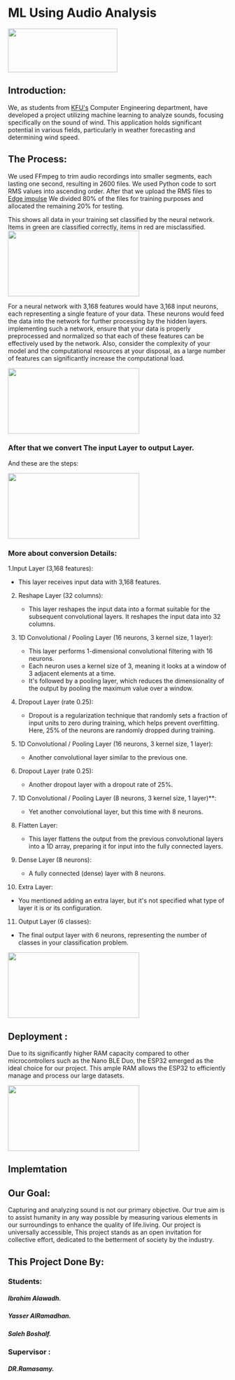 
# ML Using Audio Analysis
<div id="header" align="left">
  <img src="https://del-portal.kfu.edu.sa/_frontend/fron/images/kfu_logo.png" width="250" 400 height="100"//>
</div>

##  Introduction:

We, as students from [KFU's](https://www.kfu.edu.sa/ar/Colleges/Computer_Science/Pages/Home-new.aspx) Computer Engineering department, have developed a project utilizing machine learning to analyze sounds, focusing specifically on the sound of wind. This application holds significant potential in various fields, particularly in weather forecasting and determining wind speed.
## The Process:
We used FFmpeg to trim audio recordings into smaller segments, each lasting one second, resulting in 2600 files. 
We used Python code to sort RMS values into ascending order.
After that we upload the RMS files to [Edge impulse](https://edgeimpulse.com/) 
We divided 80% of the files for training purposes and allocated the remaining 20% for testing. 


</div>
 This shows all data in your training set classified by the neural network. Items in green are classified correctly, items in red are misclassified.
<div id="header" align="left">
  <img src="https://raw.githubusercontent.com/yasser010101/Wind-Sound-ML/main/pic2.png" width="300" 400 height="150"//>

For a neural network with 3,168 features would have 3,168 input neurons, each representing a single feature of your data. These neurons would feed the data into the network for further processing by the hidden layers.
 implementing such a network, ensure that your data is properly preprocessed and normalized so that each of these features can be effectively used by the network. Also, consider the complexity of your model and the computational resources at your disposal, as a large number of features can significantly increase the computational load.
<div id="header" align="left">
  <img src="https://raw.githubusercontent.com/yasser010101/Wind-Sound-ML/main/pic3.png" width="300" 400 height="150"//>
  

  ### After that we convert The input Layer to output Layer.
  And these are the steps: 
  <div id="header" align="left">
  <img src="https://raw.githubusercontent.com/yasser010101/Wind-Sound-ML/main/pic4.png" width="300" 400 height="150"//>

### More about conversion Details:

1.Input Layer (3,168 features):
   - This layer receives input data with 3,168 features.

2. Reshape Layer (32 columns):
   - This layer reshapes the input data into a format suitable for the subsequent convolutional layers. It reshapes the input data into 32 columns.

3. 1D Convolutional / Pooling Layer (16 neurons, 3 kernel size, 1 layer):
   - This layer performs 1-dimensional convolutional filtering with 16 neurons.
   - Each neuron uses a kernel size of 3, meaning it looks at a window of 3 adjacent elements at a time.
   - It's followed by a pooling layer, which reduces the dimensionality of the output by pooling the maximum value over a window.

4. Dropout Layer (rate 0.25):
   - Dropout is a regularization technique that randomly sets a fraction of input units to zero during training, which helps prevent overfitting. Here, 25% of the neurons are randomly dropped during training.

5. 1D Convolutional / Pooling Layer (16 neurons, 3 kernel size, 1 layer):
   - Another convolutional layer similar to the previous one.

6. Dropout Layer (rate 0.25):
   - Another dropout layer with a dropout rate of 25%.

7. 1D Convolutional / Pooling Layer (8 neurons, 3 kernel size, 1 layer)**:
   - Yet another convolutional layer, but this time with 8 neurons.

8. Flatten Layer:
   - This layer flattens the output from the previous convolutional layers into a 1D array, preparing it for input into the fully connected layers.

9. Dense Layer (8 neurons):
   - A fully connected (dense) layer with 8 neurons.

10. Extra Layer:
   - You mentioned adding an extra layer, but it's not specified what type of layer it is or its configuration.

11. Output Layer (6 classes):
   - The final output layer with 6 neurons, representing the number of classes in your classification problem.

<div id="header" align="left">
  <img src="https://raw.githubusercontent.com/yasser010101/Wind-Sound-ML/main/pic1.png" width="300" 400 height="150"//>

  ## Deployment  :
  Due to its significantly higher RAM capacity compared to other microcontrollers such as the Nano BLE Duo, the ESP32 emerged as the ideal choice for our project. This ample RAM allows the ESP32 to efficiently manage and process our large datasets.
<div id="header" align="left">
  <img src="https://diyi0t.com/wp-content/uploads/2020/12/Sound-Sensor-ESP32-ESP-WROOM-32-_Steckplatine.png" width="300" 400 height="150"//>
</div>

## Implemtation

## Our Goal:
Capturing and analyzing sound is not our primary objective. Our true aim is to assist humanity in any way possible by measuring various elements in our surroundings to enhance the quality of life.living. Our project is universally accessible, This project stands as an open invitation for collective effort, dedicated to the betterment of society by the industry.

## This Project Done By:                                    
### Students:                   
##### Ibrahim Alawadh.
##### Yasser AlRamadhan.
##### Saleh Boshalf.
### Supervisor :
##### DR.Ramasamy.


